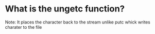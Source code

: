 # What is the ungetc function?
Note: 
  It places the character back to the stream unlike putc whick writes charater to the file